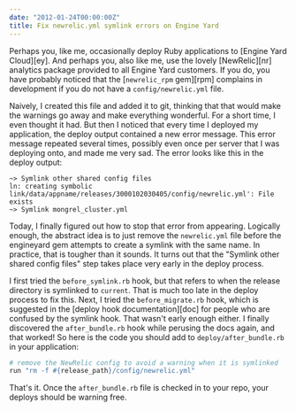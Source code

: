 ```yaml
---
date: "2012-01-24T00:00:00Z"
title: Fix newrelic.yml symlink errors on Engine Yard
---
```

Perhaps you, like me, occasionally deploy Ruby applications to [Engine Yard Cloud][ey]. And perhaps you, also like me, use the lovely [NewRelic][nr] analytics package provided to all Engine Yard customers. If you do, you have probably noticed that the [`newrelic_rpm` gem][rpm] complains in development if you do not have a `config/newrelic.yml` file.

Naively, I created this file and added it to git, thinking that that would make the warnings go away and make everything wonderful. For a short time, I even thought it had. But then I noticed that every time I deployed my application, the deploy output contained a new error message. This error message repeated several times, possibly even once per server that I was deploying onto, and made me very sad. The error looks like this in the deploy output:

```
~> Symlink other shared config files
ln: creating symbolic link/data/appname/releases/3000102030405/config/newrelic.yml': File exists
~> Symlink mongrel_cluster.yml
```

Today, I finally figured out how to stop that error from appearing. Logically enough, the abstract idea is to just remove the `newrelic.yml` file before the engineyard gem attempts to create a symlink with the same name. In practice, that is tougher than it sounds. It turns out that the "Symlink other shared config files" step takes place very early in the deploy process.

I first tried the `before_symlink.rb` hook, but that refers to when the release directory is symlinked to `current`. That is much too late in the deploy process to fix this. Next, I tried the `before_migrate.rb` hook, which is suggested in the [deploy hook documentation][doc] for people who are confused by the symlink hook. That wasn't early enough either. I finally discovered the `after_bundle.rb` hook while perusing the docs again, and that worked! So here is the code you should add to `deploy/after_bundle.rb` in your application:

```ruby
# remove the NewRelic config to avoid a warning when it is symlinked
run "rm -f #{release_path}/config/newrelic.yml"
```

That's it. Once the `after_bundle.rb` file is checked in to your repo, your deploys should be warning free.